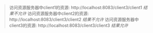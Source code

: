 
> 访问资源服务器中client1的资源: 
        http://localhost:8083/client3/client1 *结果不允许*
> 访问资源服务器中client2的资源: 
        http://localhost:8083/client3/client2 *结果不允许*
> 访问资源服务器中client3的资源: 
        http://localhost:8083/client3/client3 *结果允许*
